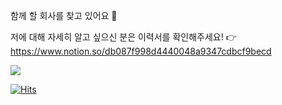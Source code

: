 함께 할 회사를 찾고 있어요 👋

저에 대해 자세히 알고 싶으신 분은 이력서를 확인해주세요! 👉 https://www.notion.so/db087f998d4440048a9347cdbcf9becd

![](https://user-images.githubusercontent.com/48552260/106655523-d115a800-65dc-11eb-8147-75bcfb86fea9.gif)

[![Hits](https://hits.seeyoufarm.com/api/count/incr/badge.svg?url=https://github.com/woochanleee)](https://hits.seeyoufarm.com)
